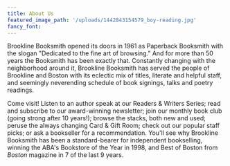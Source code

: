 ```yaml
---
title: About Us
featured_image_path: '/uploads/1442843154579_boy-reading.jpg'
fancy_font:
---
```

Brookline Booksmith opened its doors in 1961 as Paperback Booksmith with the slogan "Dedicated to the fine art of browsing." And for more than 50 years the Booksmith has been exactly that. Constantly changing with the neighborhood around it, Brookline Booksmith has served the people of Brookline and Boston with its eclectic mix of titles, literate and helpful staff, and seemingly neverending schedule of book signings, talks and poetry readings.

Come visit! Listen to an author speak at our Readers & Writers Series; read and subscribe to our award-winning newsletter; join our monthly book club (going strong after 10 years!); browse the stacks, both new and used; peruse the always changing Card & Gift Room; check out our popular staff picks; or ask a bookseller for a recommendation. You'll see why Brookline Booksmith has been a standard-bearer for independent bookselling, winning the ABA's Bookstore of the Year in 1998, and Best of Boston from _Boston_ magazine in 7 of the last 9 years.